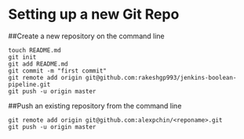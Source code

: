 Setting up a new Git Repo
========================

##Create a new repository on the command line

    touch README.md
    git init
    git add README.md
    git commit -m "first commit"
    git remote add origin git@github.com:rakeshgp993/jenkins-boolean-pipeline.git
    git push -u origin master
    
##Push an existing repository from the command line

    git remote add origin git@github.com:alexpchin/<reponame>.git
    git push -u origin master